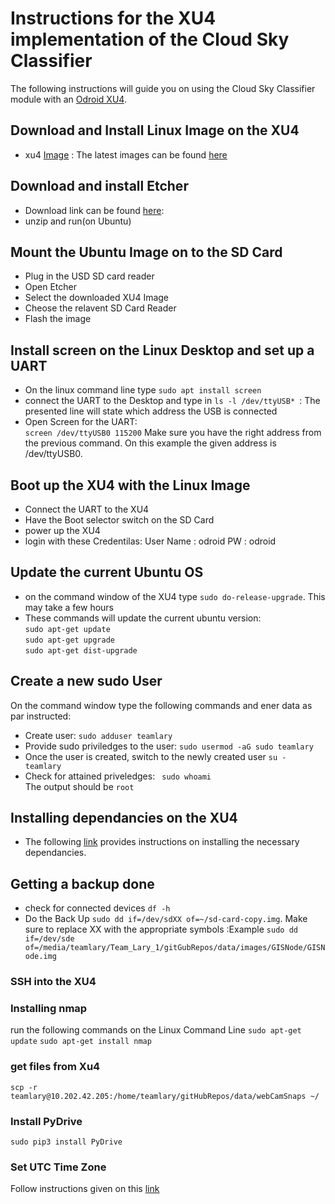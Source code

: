 # Instructions for the XU4 implementation of the Cloud Sky Classifier

The following instructions will guide you on using the Cloud Sky Classifier module with an [Odroid XU4](https://ameridroid.com/products/odroid-xu4).


## Download and Install Linux Image on the XU4 
 - xu4 [Image](https://odroid.in/ubuntu_16.04lts/ubuntu-16.04.3-4.14-mate-odroid-xu4-20171212.img.xz) :
 The latest images can be found [here](https://wiki.odroid.com/odroid-xu4/os_images/linux/ubuntu/ubuntu)

## Download and install Etcher 
 - Download link can be found [here](https://www.balena.io/etcher/):
 - unzip and run(on Ubuntu)
 
## Mount the Ubuntu Image on to the SD Card 
 - Plug in the USD SD card reader 
 - Open Etcher 
 - Select the downloaded XU4 Image 
 - Cheose the relavent SD Card Reader 
 - Flash the image

## Install screen on the Linux Desktop and set up a UART 
 - On the linux command line type `sudo apt install screen`
 - connect the UART to the Desktop and type in `ls -l /dev/ttyUSB* `: 
 The presented line will state which address the USB is connected 
 - Open Screen for the UART:  
    `screen /dev/ttyUSB0 115200` Make sure you have the right address from the previous command. On this example the given address is /dev/ttyUSB0. 

## Boot up the XU4 with the Linux Image 
- Connect the UART to the XU4
- Have the Boot selector switch on the SD Card 
- power up the XU4 
- login with these Credentilas:
User Name : odroid
PW  : odroid 

## Update the current Ubuntu OS 
 - on the command window of the XU4 type `sudo do-release-upgrade`. This may take a few hours
 - These commands will update the current ubuntu version: </br>
 ```sudo apt-get update``` </br>
 ```sudo apt-get upgrade``` </br>
```sudo apt-get dist-upgrade``` </br>

## Create a new sudo User 
On the command window type the following commands and ener data as par instructed:
- Create user:
`sudo adduser teamlary` </br> 
- Provide sudo priviledges to the user: 
`sudo usermod -aG sudo teamlary`</br>
- Once the user is created, switch to the newly created user
`su - teamlary`
- Check for attained priveledges:
` sudo whoami`</br>
The output should be `root`

## Installing dependancies on the XU4 

-  The following [link](https://github.com/mi3nts/cloudSkyClassifier/blob/master/dependencies.md) provides instructions on installing  the necessary dependancies.

## Getting a backup done 

- check for connected devices ``df -h`` 
- Do the Back Up `sudo dd if=/dev/sdXX of=~/sd-card-copy.img`. Make sure to replace XX with the appropriate symbols :Example
`sudo dd if=/dev/sde of=/media/teamlary/Team_Lary_1/gitGubRepos/data/images/GISNode/GISNode.img`
  
### SSH into the XU4 

### Installing nmap
run the following commands on the Linux Command Line
`sudo apt-get update`
`sudo apt-get install nmap` 

### get files from Xu4 
`scp -r teamlary@10.202.42.205:/home/teamlary/gitHubRepos/data/webCamSnaps ~/`

### Install PyDrive 
`sudo pip3 install PyDrive`


### Set UTC Time Zone 
Follow instructions given on this [link](https://www.tecmint.com/set-time-timezone-and-synchronize-time-using-timedatectl-command/)
 
 
 
 
 
 
 
 
